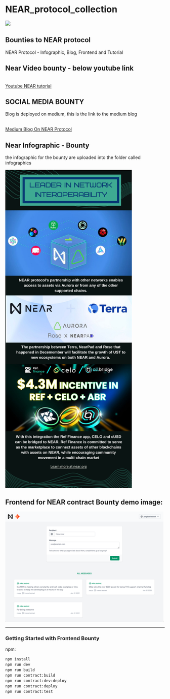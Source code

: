 # NEAR_protocol_collection
<p>
<img src="https://miro.medium.com/max/1140/0*BimXGGrGaRFuQipU.png" width="200">
</p>

## Bounties to NEAR protocol 
NEAR Protocol - Infographic, Blog, Frontend and Tutorial 

## Near Video bounty - below youtube link 
<br />
<a href="https://www.youtube.com/watch?v=w-y2LMpqun0&ab_channel=neuralnets" target="_blank">Youtube NEAR tutorial </a>
<br />

## SOCIAL MEDIA BOUNTY  
Blog is deployed on medium, this is the link to the medium blog

<br />
<a href="https://medium.com/@kotcherlakota.chaitanya/near-protocol-token-what-is-near-protocol-355a7e03ef9e" target="_blank">Medium Blog On NEAR Protocol  </a>
<br />

## Near Infographic - Bounty 

the infographic for the bounty are uploaded into the folder called infographics 

<img src="./infographics/rcsvfrs305l81.jpg" width="400">


## Frontend for NEAR contract Bounty demo image:

<img src="./public/docs/demo.png" width="500">

----

### Getting Started with Frontend Bounty

npm:
```sh
npm install
npm run dev
npm run build
npm run contract:build
npm run contract:dev:deploy
npm run contract:deploy
npm run contract:test
```
